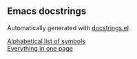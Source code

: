 ## Emacs docstrings

Automatically generated with [docstrings.el](docstrings.el).

[Alphabetical list of symbols](https://docstrings.github.io/list.html)  
[Everything in one page](https://docstrings.github.io/)
